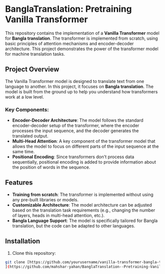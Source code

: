 # BanglaTranslation: Pretraining Vanilla Transformer

This repository contains the implementation of a **Vanilla Transformer** model for **Bangla translation**. The transformer is implemented from scratch, using basic principles of attention mechanisms and encoder-decoder architecture. This project demonstrates the power of the transformer model for machine translation tasks.

## Project Overview

The Vanilla Transformer model is designed to translate text from one language to another. In this project, it focuses on **Bangla translation**. The model is built from the ground up to help you understand how transformers work at a low level.

### Key Components:
- **Encoder-Decoder Architecture**: The model follows the standard encoder-decoder setup of the transformer, where the encoder processes the input sequence, and the decoder generates the translated output.
- **Multi-Head Attention**: A key component of the transformer model that allows the model to focus on different parts of the input sequence at the same time.
- **Positional Encoding**: Since transformers don't process data sequentially, positional encoding is added to provide information about the position of words in the sequence.

## Features
- **Training from scratch**: The transformer is implemented without using any pre-built libraries or models.
- **Customizable Architecture**: The model architecture can be adjusted based on the translation task requirements (e.g., changing the number of layers, heads in multi-head attention, etc.).
- **Bangla Language Support**: The model is specifically tailored for Bangla translation, but the code can be adapted to other languages.

## Installation

1. Clone this repository:

```bash
git clone [https://github.com/yourusername/vanilla-transformer-bangla-translation.git
](https://github.com/mahshar-yahan/BanglaTranslation--Pretraining-Vanilla-Transformer.git)
